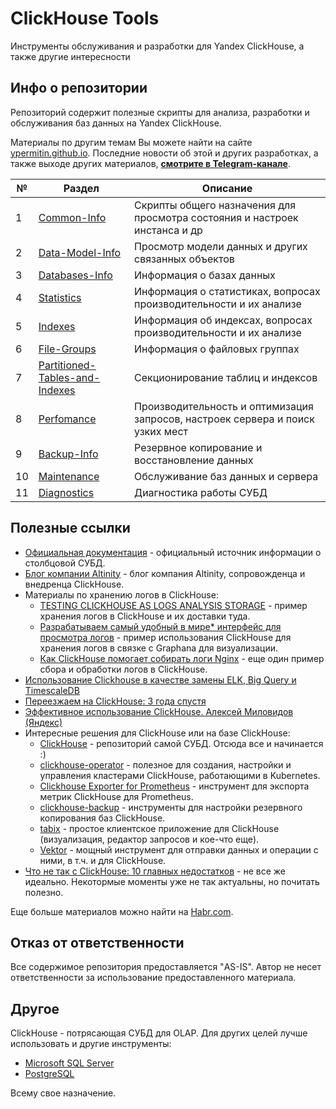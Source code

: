 # ClickHouse Tools

Инструменты обслуживания и разработки для Yandex ClickHouse, а также другие интересности

## Инфо о репозитории

Репозиторий содержит полезные скрипты для анализа, разработки и обслуживания баз данных на Yandex ClickHouse.

Материалы по другим темам Вы можете найти на сайте [ypermitin.github.io](https://ypermitin.github.io/).
Последние новости об этой и других разработках, а также выходе других материалов, **[смотрите в Telegram-канале](https://t.me/DevQuietPlace)**.

| № | Раздел | Описание |
| - | ------ | -------- |
| 1 | [Common-Info](CH-Common-Info) | Cкрипты общего назначения для просмотра состояния и настроек инстанса и др |
| 2 | [Data-Model-Info](CH-Data-Model-Info) | Просмотр модели данных и других связанных объектов |
| 3 | [Databases-Info](CH-Databases-Info) | Информация о базах данных |
| 4 | [Statistics](CH-Statistics) | Информация о статистиках, вопросах производительности и их анализе |
| 5 | [Indexes](CH-Indexes) | Информация об индексах, вопросах производительности и их анализе |
| 6 | [File-Groups](CH-File-Groups) | Информация о файловых группах |
| 7 | [Partitioned-Tables-and-Indexes](CH-Partitioned-Tables-and-Indexes) | Секционирование таблиц и индексов |
| 8 | [Perfomance](CH-Perfomance) | Производительность и оптимизация запросов, настроек сервера и поиск узких мест  |
| 9 | [Backup-Info](CH-Backup-Info) | Резервное копирование и восстановление данных |
| 10 | [Maintenance](CH-Maintenance) | Обслуживание баз данных и сервера |
| 11 | [Diagnostics](CH-Diagnostics) | Диагностика работы СУБД |

## Полезные ссылки

* [Официальная документация](https://clickhouse.tech/docs/ru//index.html) - официальный источник информации о столбцовой СУБД.
* [Блог компании Altinity](https://altinity.com/blog/) - блог компания Altinity, сопровожденца и внедренца ClickHouse.
* Материалы по хранению логов в ClickHouse:
    * [TESTING CLICKHOUSE AS LOGS ANALYSIS STORAGE](https://blog.luisico.net/2019/03/17/testing_clickhouse_as_logs_analysis_storage/) - пример хранения логов в ClickHouse и их доставки туда.
    * [Разрабатываем самый удобный в мире* интерфейс для просмотра логов](https://m.habr.com/ru/post/512084/) - пример использования ClickHouse для хранения логов в связке с Graphana для визуализации.
    * [Как ClickHouse помогает собирать логи Nginx](https://gon.gl/blog/nginx-log-processing-with-clickhouse/) - еще один пример сбора и обработки логов в ClickHouse.
* [Использование Clickhouse в качестве замены ELK, Big Query и TimescaleDB](https://habr.com/ru/company/ua-hosting/blog/483112/)
* [Переезжаем на ClickHouse: 3 года спустя](https://habr.com/ru/company/oleg-bunin/blog/328784/)
* [Эффективное использование ClickHouse. Алексей Миловидов (Яндекс)](https://habr.com/ru/post/514840/)
* Интересные решения для ClickHouse или на базе ClickHouse:
    * [ClickHouse](https://github.com/ClickHouse/ClickHouse) - репозиторий самой СУБД. Отсюда все и начинается :)
    * [clickhouse-operator](https://github.com/Altinity/clickhouse-operator) - полезное для создания, настройки и управления кластерами ClickHouse, работающими в Kubernetes.
    * [Clickhouse Exporter for Prometheus](https://github.com/ClickHouse/clickhouse_exporter) - инструмент для экспорта метрик ClickHouse для Prometheus.
    * [clickhouse-backup](https://github.com/AlexAkulov/clickhouse-backup) - инструменты для настройки резервного копирования баз ClickHouse.
    * [tabix](https://github.com/tabixio/tabix) - простое клиентское приложение для ClickHouse (визуализация, редактор запросов и кое-что еще).
    * [Vektor](https://github.com/timberio/vector) - мощный инструмент для отправки данных и операции с ними, в т.ч. и для ClickHouse.
* [Что не так с ClickHouse: 10 главных недостатков](https://medium.com/@bigdataschool/что-не-так-с-clickhouse-10-главных-недостатков-6f06b0b0197f) - не все же идеально. Некотормые моменты уже не так актуальны, но почитать полезно.

Еще больше материалов можно найти на [Habr.com](https://habr.com/ru/search/?q=Clickhouse&target_type=posts&flow=&order_by=relevance).

## Отказ от ответственности

Все содержимое репозитория предоставляется "AS-IS". Автор не несет ответственности за использование предоставленного материала.

## Другое

ClickHouse - потрясающая СУБД для OLAP. Для других целей лучше использовать и другие инструменты:

* [Microsoft SQL Server](https://github.com/YPermitin/SQLServerTools)
* [PostgreSQL](https://github.com/YPermitin/PGTools)

Всему свое назначение.
